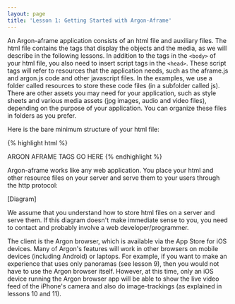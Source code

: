 ```yaml
---
layout: page
title: 'Lesson 1: Getting Started with Argon-Aframe'
---
```


An Argon-aframe application consists of an html file and auxiliary files. The html file contains the tags that display the objects and the media, as we will describe in the following lessons. In addition to the tags in the `<body>` of your html file, you also need to insert script tags in the `<head>`. These script tags will refer to resources that the application needs, such as the aframe.js and argon.js code and other javascript files. In the examples, we use a folder called resources to store these code files (in a subfolder called js). There are other assets you may need for your application, such as style sheets and various media assets (jpg images, audio and video files), depending on the purpose of your application. You can organize these files in folders as you prefer.

Here is the bare minimum structure of your html file:

{% highlight html %}
<html>
  <head>
    <title>Hello, World! Argon + A-Frame</title>
    <meta name="description" content="Hello, World! Argon + A-Frame">
    <script src="../resources/js/aframe.js"></script>
    <script src="../resources/js/argon.min.js"></script>
    <script src="../build.js"></script>
  </head>
  <body>
	ARGON AFRAME TAGS GO HERE 
  </body> 
</html>
{% endhighlight %}

Argon-aframe works like any web application. You place your html and other resource files on your server and serve them to your users through the http protocol: 

[Diagram]

We assume that you understand how to store html files on a server and serve them. If this diagram doesn't make immediate sense to you, you need to contact and probably involve a web developer/programmer.

The client is the Argon browser, which is available via the App Store for iOS devices. Many of Argon's features will work in other browsers on mobile devices (including Android) or laptops. For example, if you want to make an experience that uses only panoramas (see lesson 9), then you would not have to use the Argon browser itself. However, at this time, only an iOS device running the Argon browser app will be able to show the live video feed of the iPhone's camera and also do image-trackings (as explained in lessons 10 and 11).
